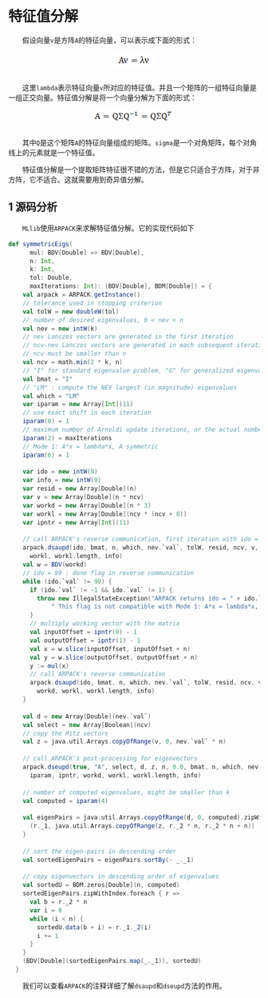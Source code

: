 # 特征值分解

&emsp;&emsp;假设向量`v`是方阵`A`的特征向量，可以表示成下面的形式：

<div  align="center"><img src="imgs/1.1.png" width = "85" height = "30" alt="1.1" align="center" /></div><br>

&emsp;&emsp;这里`lambda`表示特征向量`v`所对应的特征值。并且一个矩阵的一组特征向量是一组正交向量。特征值分解是将一个向量分解为下面的形式：

<div  align="center"><img src="imgs/1.2.png" width = "160" height = "25" alt="1.2" align="center" /></div><br>

&emsp;&emsp;其中`Q`是这个矩阵`A`的特征向量组成的矩阵。`sigma`是一个对角矩阵，每个对角线上的元素就是一个特征值。

&emsp;&emsp;特征值分解是一个提取矩阵特征很不错的方法，但是它只适合于方阵，对于非方阵，它不适合。这就需要用到奇异值分解。

## 1 源码分析

&emsp;&emsp;`MLlib`使用`ARPACK`来求解特征值分解。它的实现代码如下

```scala
def symmetricEigs(
      mul: BDV[Double] => BDV[Double],
      n: Int,
      k: Int,
      tol: Double,
      maxIterations: Int): (BDV[Double], BDM[Double]) = {
    val arpack = ARPACK.getInstance()
    // tolerance used in stopping criterion
    val tolW = new doubleW(tol)
    // number of desired eigenvalues, 0 < nev < n
    val nev = new intW(k)
    // nev Lanczos vectors are generated in the first iteration
    // ncv-nev Lanczos vectors are generated in each subsequent iteration
    // ncv must be smaller than n
    val ncv = math.min(2 * k, n)
    // "I" for standard eigenvalue problem, "G" for generalized eigenvalue problem
    val bmat = "I"
    // "LM" : compute the NEV largest (in magnitude) eigenvalues
    val which = "LM"
    var iparam = new Array[Int](11)
    // use exact shift in each iteration
    iparam(0) = 1
    // maximum number of Arnoldi update iterations, or the actual number of iterations on output
    iparam(2) = maxIterations
    // Mode 1: A*x = lambda*x, A symmetric
    iparam(6) = 1

    var ido = new intW(0)
    var info = new intW(0)
    var resid = new Array[Double](n)
    var v = new Array[Double](n * ncv)
    var workd = new Array[Double](n * 3)
    var workl = new Array[Double](ncv * (ncv + 8))
    var ipntr = new Array[Int](11)

    // call ARPACK's reverse communication, first iteration with ido = 0
    arpack.dsaupd(ido, bmat, n, which, nev.`val`, tolW, resid, ncv, v, n, iparam, ipntr, workd,
      workl, workl.length, info)
    val w = BDV(workd)
    // ido = 99 : done flag in reverse communication
    while (ido.`val` != 99) {
      if (ido.`val` != -1 && ido.`val` != 1) {
        throw new IllegalStateException("ARPACK returns ido = " + ido.`val` +
            " This flag is not compatible with Mode 1: A*x = lambda*x, A symmetric.")
      }
      // multiply working vector with the matrix
      val inputOffset = ipntr(0) - 1
      val outputOffset = ipntr(1) - 1
      val x = w.slice(inputOffset, inputOffset + n)
      val y = w.slice(outputOffset, outputOffset + n)
      y := mul(x)
      // call ARPACK's reverse communication
      arpack.dsaupd(ido, bmat, n, which, nev.`val`, tolW, resid, ncv, v, n, iparam, ipntr,
        workd, workl, workl.length, info)
    }

    val d = new Array[Double](nev.`val`)
    val select = new Array[Boolean](ncv)
    // copy the Ritz vectors
    val z = java.util.Arrays.copyOfRange(v, 0, nev.`val` * n)

    // call ARPACK's post-processing for eigenvectors
    arpack.dseupd(true, "A", select, d, z, n, 0.0, bmat, n, which, nev, tol, resid, ncv, v, n,
      iparam, ipntr, workd, workl, workl.length, info)

    // number of computed eigenvalues, might be smaller than k
    val computed = iparam(4)

    val eigenPairs = java.util.Arrays.copyOfRange(d, 0, computed).zipWithIndex.map { r =>
      (r._1, java.util.Arrays.copyOfRange(z, r._2 * n, r._2 * n + n))
    }

    // sort the eigen-pairs in descending order
    val sortedEigenPairs = eigenPairs.sortBy(- _._1)

    // copy eigenvectors in descending order of eigenvalues
    val sortedU = BDM.zeros[Double](n, computed)
    sortedEigenPairs.zipWithIndex.foreach { r =>
      val b = r._2 * n
      var i = 0
      while (i < n) {
        sortedU.data(b + i) = r._1._2(i)
        i += 1
      }
    }
    (BDV[Double](sortedEigenPairs.map(_._1)), sortedU)
  }
```
&emsp;&emsp;我们可以查看`ARPACK`的注释详细了解`dsaupd`和`dseupd`方法的作用。